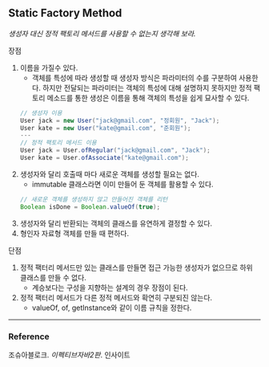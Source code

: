 ## Static Factory Method
_생성자 대신 정적 팩토리 메서드를 사용할 수 없는지 생각해 보라._

장점
1. 이름을 가질수 있다.
    - 객체를 특성에 따라 생성할 때 생성자 방식은 파라미터의 수를 구분하여 사용한다. 하지만 전달되는 파라미터는 객체의 특성에 대해 설명하지 못하지만 정적 팩토리 메소드를 통한 생성은 이름을 통해 객체의 특성을 쉽게 묘사할 수 있다. 
    ```java
    // 생성자 이용
    User jack = new User("jack@gmail.com", "정회원", "Jack");
    User kate = new User("kate@gmail.com", "준회원");   
    ---
    // 정적 팩토리 메서드 이용
    User jack = User.ofRegular("jack@gmail.com", "Jack");
    User kate = User.ofAssociate("kate@gmail.com");
    ```
1. 생성자와 달리 호출때 마다 새로운 객체를 생성할 필요는 없다.
    - immutable 클래스라면 이미 만들어 둔 객체를 활용할 수 있다.
    ```java
    // 새로운 객체를 생성하지 않고 만들어진 객체를 리턴
    Boolean isDone = Boolean.valueOf(true);
    ```
1. 생성자와 달리 반환되는 객체의 클래스를 유연하게 결정할 수 있다.
1. 형인자 자료형 객체를 만들 때 편하다.

단점
1. 정적 팩터리 메서드만 있는 클래스를 만들면 접근 가능한 생성자가 없으므로 하위 클래스를 만들 수 없다.
    - 계승보다는 구성을 지향하는 설계의 경우 장점이 된다.
1. 정적 팩터리 메서드가 다른 정적 메서드와 확연히 구분되진 않는다.
    - valueOf, of, getInstance와 같이 이름 규칙을 정한다.

---
### Reference
조슈아블로크. _이펙티브자바2판_. 인사이트  
